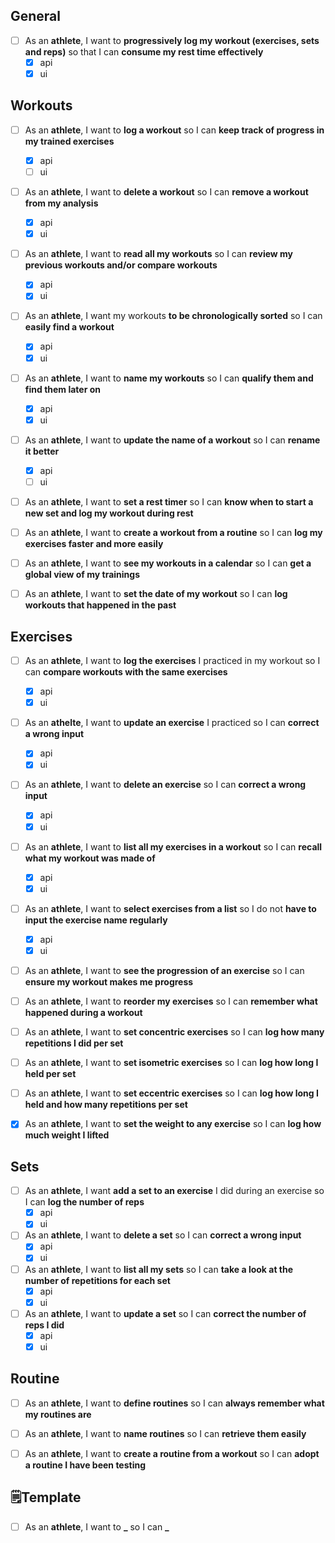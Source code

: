 ## General
- [ ] As an **athlete**, I want to **progressively log my workout (exercises, sets and reps)** so that I can **consume my rest time effectively**
  - [x] api
  - [x] ui

## Workouts
- [ ] As an **athlete**, I want to **log a workout** so I can **keep track of progress in my trained exercises**
  - [x] api
  - [ ] ui
- [ ] As an **athlete**, I want to **delete a workout** so I can **remove a workout from my analysis**
  - [x] api
  - [x] ui
- [ ] As an **athlete**, I want to **read all my workouts** so I can **review my previous workouts and/or compare workouts**
  - [x] api
  - [x] ui
- [ ] As an **athlete**, I want my workouts **to be chronologically sorted** so I can **easily find a workout**
  - [x] api
  - [x] ui
- [ ] As an **athlete**, I want to **name my workouts** so I can **qualify them and find them later on**
  - [x] api
  - [x] ui
- [ ] As an **athlete**, I want to **update the name of a workout** so I can **rename it better**
  - [x] api
  - [ ] ui
- [ ] As an **athlete**, I want to **set a rest timer** so I can **know when to start a new set and log my workout during rest**
- [ ] As an **athlete**, I want to **create a workout from a routine** so I can **log my exercises faster and more easily**
- [ ] As an **athlete**, I want to **see my workouts in a calendar** so I can **get a global view of my trainings**
- [ ] As an **athlete**, I want to **set the date of my workout** so I can **log workouts that happened in the past**



## Exercises
- [ ] As an **athlete**, I want to **log the exercises** I practiced in my workout so I can **compare workouts with the same exercises**
  - [x] api
  - [x] ui
- [ ] As an **athelte**, I want to **update an exercise** I practiced so I can **correct a wrong input**
  - [x] api
  - [x] ui
- [ ] As an **athlete**, I want to **delete an exercise** so I can **correct a wrong input**
  - [x] api
  - [x] ui
- [ ] As an **athlete**, I want to **list all my exercises in a workout** so I can **recall what my workout was made of**
  - [x] api
  - [x] ui
- [ ] As an **athlete**, I want to **select exercises from a list** so I do not **have to input the exercise name regularly**
  - [x] api
  - [x] ui
- [ ] As an **athlete**, I want to **see the progression of an exercise** so I can **ensure my workout makes me progress**
- [ ] As an **athlete**, I want to **reorder my exercises** so I can **remember what happened during a workout**
- [ ] As an **athlete**, I want to **set concentric exercises** so I can **log how many repetitions I did per set**
- [ ] As an **athlete**, I want to **set isometric exercises** so I can **log how long I held per set**
- [ ] As an **athlete**, I want to **set eccentric exercises** so I can **log how long I held and how many repetitions per set**
- [x] As an **athlete**, I want to **set the weight to any exercise** so I can **log how much weight I lifted**




## Sets
- [ ] As an **athlete**, I want **add a set to an exercise** I did during an exercise so I can **log the number of reps**
  - [x] api
  - [x] ui
- [ ] As an **athlete**, I want to **delete a set** so I can **correct a wrong input**
  - [x] api
  - [x] ui
- [ ] As an **athlete**, I want to **list all my sets** so I can **take a look at the number of repetitions for each set**
  - [x] api
  - [x] ui
- [ ] As an **athlete**, I want to **update a set** so I can **correct the number of reps I did**
  - [x] api
  - [x] ui

## Routine
- [ ] As an **athlete**, I want to **define routines** so I can **always remember what my routines are**
- [ ] As an **athlete**, I want to **name routines** so I can **retrieve them easily**
- [ ] As an **athlete**, I want to **create a routine from a workout** so I can **adopt a routine I have been testing**





## 🗒️Template
- [ ] As an **athlete**, I want to **_** so I can **_**
